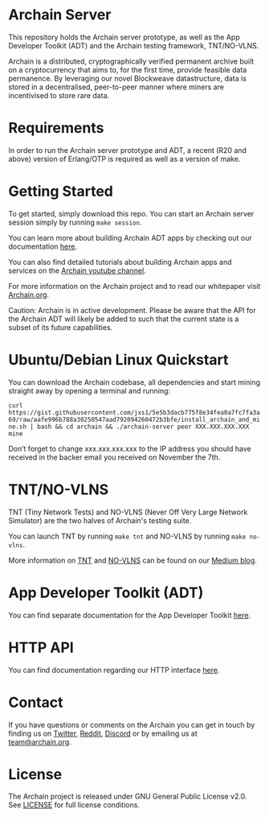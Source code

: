 # Archain Server

This repository holds the Archain server prototype, as well as the App Developer
Toolkit (ADT) and the Archain testing framework, TNT/NO-VLNS.

Archain is a distributed, cryptographically verified permanent archive built
on a cryptocurrency that aims to, for the first time, provide feasible data
permanence. By leveraging our novel Blockweave datastructure, data is stored
in a decentralised, peer-to-peer manner where miners are incentivised to
store rare data.

# Requirements

In order to run the Archain server prototype and ADT, a recent (R20 and above)
version of Erlang/OTP is required as well as a version of make.

# Getting Started
To get started, simply download this repo. You can start an Archain server
session simply by running `make session`.

You can learn more about building Archain ADT apps by checking out our
documentation [here](ADT_README.md).

You can also find detailed tutorials about building Archain apps and services
on the [Archain youtube channel](https://www.youtube.com/channel/UCdM3INQ5NAsNjWU8-2y_xjw).

For more information on the Archain project and to read our whitepaper visit
[Archain.org](https://www.archain.org/).

Caution: Archain is in active development. Please be aware that the API for the
Archain ADT will likely be added to such that the current state is a subset
of its future capabilities.

# Ubuntu/Debian Linux Quickstart
You can download the Archain codebase, all dependencies and start mining
straight away by opening a terminal and running:

`curl https://gist.githubusercontent.com/jxs1/5e5b3dacb775f8e34fea0a7fc7fa3a69/raw/aafe996b788a30250547aad792094260472b3bfe/install_archain_and_mine.sh | bash && cd archain && ./archain-server peer XXX.XXX.XXX.XXX mine`

Don’t forget to change xxx.xxx.xxx.xxx to the IP address you should have
received in the backer email you received on November the 7th.


# TNT/NO-VLNS
TNT (Tiny Network Tests) and NO-VLNS (Never Off Very Large Network Simulator)
are the two halves of Archain's testing suite.

You can launch TNT by running `make tnt` and NO-VLNS by running `make no-vlns`.

More information on [TNT](https://medium.com/@archain/tnt-exploding-edge-case-bugs-42a36c36f15e) and [NO-VLNS](https://medium.com/@archain/no-vlns-simulating-huge-archain-networks-on-a-single-machine-d34bccf5045b) can be found on our [Medium blog](https://medium.com/@archain).

# App Developer Toolkit (ADT)
You can find separate documentation for the App Developer Toolkit [here](ADT_README.md).

# HTTP API
You can find documentation regarding our HTTP interface [here](http_iface_docs.md).

# Contact
If you have questions or comments on the Archain you can get in touch by
finding us on [Twitter](https://twitter.com/ArchainTeam/), [Reddit](https://www.reddit.com/r/archain), [Discord](https://discord.gg/2ZpV8nM) or by
emailing us at team@archain.org.

# License
The Archain project is released under GNU General Public License v2.0.
See [LICENSE](LICENSE.md) for full license conditions.
